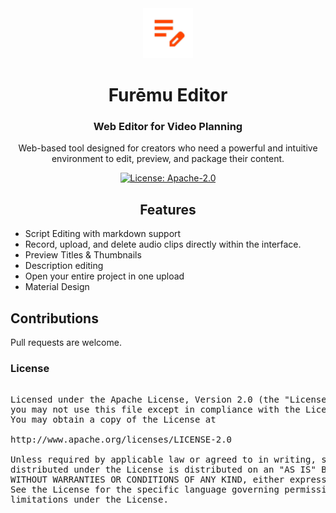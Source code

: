 <div align="center">

<img src="logo.png" alt="Furēmu Editor" title="Furēmu logo" width="80"/>
</a>

# Furēmu Editor

### Web Editor for Video Planning
Web-based tool designed for creators who need a powerful and intuitive environment to edit, preview, and package their content.

[![License: Apache-2.0](https://img.shields.io/github/license/Maclean-D/Furemu-Recorder?labelColor=27303D&color=0877d2)](/LICENSE)

## Features

<div align="left">

* Script Editing with markdown support
* Record, upload, and delete audio clips directly within the interface.
* Preview Titles & Thumbnails
* Description editing
* Open your entire project in one upload
* Material Design

## Contributions

Pull requests are welcome.

### License

<pre>

Licensed under the Apache License, Version 2.0 (the "License");
you may not use this file except in compliance with the License.
You may obtain a copy of the License at

http://www.apache.org/licenses/LICENSE-2.0

Unless required by applicable law or agreed to in writing, software
distributed under the License is distributed on an "AS IS" BASIS,
WITHOUT WARRANTIES OR CONDITIONS OF ANY KIND, either express or implied.
See the License for the specific language governing permissions and
limitations under the License.
</pre>

</div>
